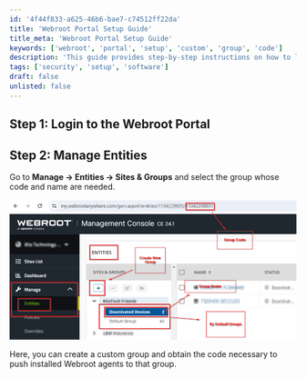 ```yaml
---
id: '4f44f833-a625-46b6-bae7-c74512ff22da'
title: 'Webroot Portal Setup Guide'
title_meta: 'Webroot Portal Setup Guide'
keywords: ['webroot', 'portal', 'setup', 'custom', 'group', 'code']
description: 'This guide provides step-by-step instructions on how to log in to the Webroot Portal and manage entities, including creating custom groups and obtaining necessary codes for Webroot agent deployment.'
tags: ['security', 'setup', 'software']
draft: false
unlisted: false
---
```


## Step 1: Login to the Webroot Portal

## Step 2: Manage Entities

Go to **Manage → Entities → Sites & Groups** and select the group whose code and name are needed.

![Image](../../../static/img/Webroot-GroupCode-and-GroupName-Fetching/image_1.png)

Here, you can create a custom group and obtain the code necessary to push installed Webroot agents to that group.
